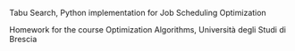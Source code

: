 Tabu Search, Python implementation for Job Scheduling Optimization

Homework for the course Optimization Algorithms, Università degli Studi di Brescia



